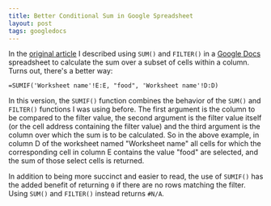 ```yaml
---
title: Better Conditional Sum in Google Spreadsheet
layout: post
tags: googledocs
---
```


In the [original
article](/2009/05/09/google-spreadsheet-filter-sum.html) I
described using
<code>SUM()</code> and <code>FILTER()</code> in a [Google
Docs](http://docs.google.com/) spreadsheet to calculate the sum over a
subset of cells within a column. Turns out, there's a better way:

```
=SUMIF('Worksheet name'!E:E, "food", 'Worksheet name'!D:D)
```

In this version, the <code>SUMIF()</code> function combines the behavior of
the <code>SUM()</code> and <code>FILTER()</code> functions I was using before.
The first argument is the column to be compared to the filter value, the second
argument is the filter value itself (or the cell address containing the filter
value) and the third argument is the column over which the sum is to be
calculated. So in the above example, in column D of the worksheet named
"Worksheet name" all cells for which the corresponding cell in column E
contains the value "food" are selected, and the sum of those select cells is
returned.

In addition to being more succinct and easier to read, the use of
<code>SUMIF()</code> has the added benefit of returning <code>0</code> if there
are no rows matching the filter. Using <code>SUM()</code> and
<code>FILTER()</code> instead returns <code>#N/A</code>.
